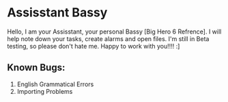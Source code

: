 # Assisstant Bassy
Hello, I am your Assisstant, your personal Bassy [Big Hero 6 Refrence].
I will help note down your tasks, create alarms and open files.
I'm still in Beta testing, so please don't hate me.
Happy to work with you!!!! :]

## Known Bugs:
1. English Grammatical Errors
2. Importing Problems
